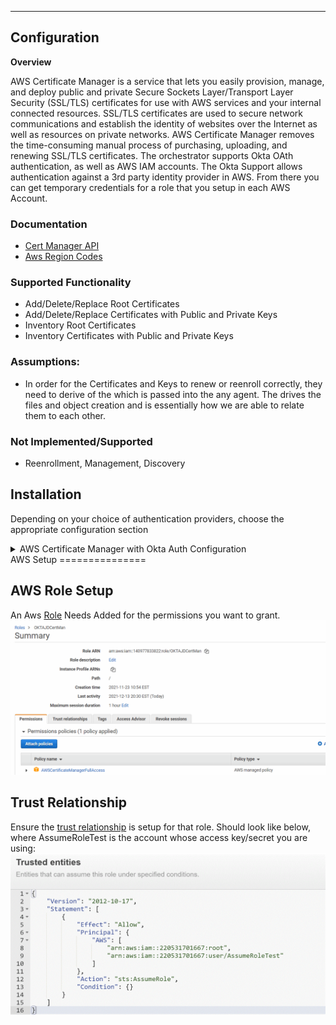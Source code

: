 *** 
## **Configuration**

**Overview**

AWS Certificate Manager is a service that lets you easily provision, manage, and deploy public and private Secure Sockets Layer/Transport Layer Security (SSL/TLS) certificates for use with AWS services and your internal connected resources. SSL/TLS certificates are used to secure network communications and establish the identity of websites over the Internet as well as resources on private networks. AWS Certificate Manager removes the time-consuming manual process of purchasing, uploading, and renewing SSL/TLS certificates.  The orchestrator supports Okta OAth authentication, as well as AWS IAM accounts. The Okta Support allows authentication against a 3rd party identity provider in AWS.  From there you can get temporary credentials for a role that you setup in each AWS Account. 

### Documentation

- [Cert Manager API](https://docs.aws.amazon.com/acm/latest/userguide/sdk.html)
- [Aws Region Codes](https://docs.aws.amazon.com/AmazonRDS/latest/UserGuide/Concepts.RegionsAndAvailabilityZones.html)

### Supported Functionality
- Add/Delete/Replace Root Certificates
- Add/Delete/Replace Certificates with Public and Private Keys
- Inventory Root Certificates
- Inventory Certificates with Public and Private Keys

### Assumptions:
- In order for the Certificates and Keys to renew or reenroll correctly, they need to derive of the <alias> which is passed into the any agent.  The <alias> drives the files and object creation and is essentially how we are able to relate them to each other.

### Not Implemented/Supported
- Reenrollment, Management, Discovery

## **Installation**
Depending on your choice of authentication providers, choose the appropriate configuration section
<details>
	<summary>AWS Certificate Manager with Okta Auth Configuration</summary>

<details>
	<summary>AWS Setup</summary>

###Identity Provider Setup

A 3rd party [identity provider](https://docs.aws.amazon.com/IAM/latest/UserGuide/id_roles_providers_create_oidc.html) similar to the one below needs to be setup in AWS for each account.
![image.png](/Images/AWSIdentityProvider.gif)

###AWS Role Setup

An Aws [Role](https://docs.aws.amazon.com/IAM/latest/UserGuide/id_roles_create_for-user.html) Needs Added for each AWS account.
![image.png](/Images/AWSRole1.gif)

###Trust Relationship

Ensure the [trust relationship](https://docs.aws.amazon.com/directoryservice/latest/admin-guide/edit_trust.html) is setup for that role.  Should  look like below:
![image.png](/Images/AWSRole2.gif)

##OKTA Setup

###Okta API - Settings

Ensure your Authorization Server Is Setup in OKTA.  Here is a sample below:
![image.png](/Images/OktaSampleAuthorizationServer.gif)

###Okta API - Scopes

Ensure the appropriate scopes are setup in Okta.  Here is a sample below:
![image.png](/Images/OktaSampleAuthorizationServer-scopes.gif)

###Okta App

Setup an Okta App with similar settings to the screens below:
![image.png](/Images/OktaApp1.gif)
![image.png](/Images/OktaApp2.gif)

</details>

<details>
##Cert Store Type Settings

Cert Store Types Settings - Basic
---------------
| Section | Settings |
| ----------- | ----------- |
| Details | Name="Custom Name", Short Name="AWSCerManO" |
| Supported Job Types | Inventory, Add, Remove |
| General Settings | Needs Server, Blueprint Allowed |
| Password Settings | Supports Entry Password |

![image.png](/Images/CertStoreType-Basic-Okta.gif)

Cert Store Types Settings - Advanced
---------------
| Section | Settings |
| ----------- | ----------- |
| Store Path Type | Freeform |
| Other Settings | Supports Custom Alias=Optional, Private Key Handling=Optional, PFX Password Style=Default|

![image.png](/Images/CertStoreType-Advanced.gif)

Cert Store Types Settings - Custom Fields
---------------
| Name | Display Name | Required | Type | Description |
| ----------- | ----------- | ----------- | ----------- | ----------- |
| scope | Okta OAuth Scope | True| string | This is the OAuth Scope needed for Okta OAuth
| grant_type | Okta OAuth Grant Type | True | string | In OAuth 2.0, the term “grant type” refers to the way an application gets an access token
| awsrole | AWS Assume Identity Role | True | string | This role has to be created in AWS IAM so you can assume an identity and get temp credentials
| awsregions | AWS Regions | True | string | This will be the list of regions for the account the store iterates through when doing inventory.

![image.png](/Images/CertStoreType-CustomFields-Okta.gif)

Cert Store Types Settings - Entry Params
---------------
| Name | Display Name | Type | Default Value | Multiple Choice Questions | Required When |
| ----------- | ----------- | ----------- | ----------- | ----------- | ----------- |
| AWS Region | AWS Region | Multiple Choice | us-east-1 | us-east-1,us-east-2... | Adding an Entry, Reenrolling Entry |

![image.png](/Images/CertStoreType-EntryParams.gif)

Cert Store Settings
===============
| Number | Name | Value | Description |
| ----------- | ----------- | ----------- | ----------- |
| 0 | Client Machine | URL for Okta Application | This is the application setup in Okta with Key and Secret |
| 0 | User Name | Okta Key | Obtained from the Okta application |
| 0 | Password | Okta Secret | Obtained from the Okta application |
| 1 | Store Path | AWS Account Number | Unique account number obtained from AWS |
| 2 | Okta OAuth Scope | Look in Okta Setup for Scope | OAuth scope setup in the Okta Application |
| 3 | Okta OAuth Grant Type | client_credentials | This may vary depending on Okta setup but will most likely be this value. |
| 4 | AWS Assume Identity Role | Whatever Role is setup in AWS | Role must allow a third identity provider in AWS with AWS Cert Manager full access. |
| 5 | AWS Regions | us-east-1,us-east-2... | List of AWS Regions you want to inventory for the account above. |
| 6 | Store Password | No Password Needed for this | Set to no password needed. |

![image.png](/Images/CertStore2.gif)


</details>



	<summary>AWS Certificate Manager with IAM Auth Configuration</summary>
NOTE FOR IAM AUTH:

AWS does not support programmatic access for AWS SSO accounts. The account used here must be a standard AWS IAM User with an Access Key credential type.
![image.png](/Images/UserAccount.gif)


Cert Store Type Settings
===============

Cert Store Types Settings - Basic
---------------
| Section | Settings |
| ----------- | ----------- |
| Details | Name="Custom Name", Short Name="AWSCerManA" |
| Supported Job Types | Inventory, Add, Remove |
| General Settings | Needs Server, Blueprint Allowed |
| Password Settings | Supports Entry Password |

![image.png](/Images/CertStoreType-Basic-IAM.gif)

Cert Store Types Settings - Advanced
---------------
| Section | Settings |
| ----------- | ----------- |
| Store Path Type | Freeform |
| Other Settings | Supports Custom Alias=Optional, Private Key Handling=Optional, PFX Password Style=Default|

![image.png](/Images/CertStoreType-Advanced.gif)

Cert Store Types Settings - Custom Fields
---------------
| Name | Display Name | Required | Type | Description |
| ----------- | ----------- | ----------- | ----------- | ----------- |
| awsrole | AWS Assume Identity Role | True | string | This role has to be created in AWS IAM so you can assume an identity and get temp credentials
| awsregions | AWS Regions | True | string | This will be the list of regions for the account the store iterates through when doing inventory.

![image.png](/Images/CertStoreType-CustomFields-IAM.gif)

Cert Store Types Settings - Entry Params
---------------
| Name | Display Name | Type | Default Value | Multiple Choice Questions | Required When |
| ----------- | ----------- | ----------- | ----------- | ----------- | ----------- |
| AWS Region | AWS Region | Multiple Choice | us-east-1 | us-east-1,us-east-2... | Adding an Entry, Reenrolling Entry |

![image.png](/Images/CertStoreType-EntryParams.gif)

Cert Store Settings
===============
| Number | Name | Value | Description |
| ----------- | ----------- | ----------- | ----------- |
| 0 | Client Machine | Custom | Value is not used, choose any identifier |
| 1 | Store Path | AWS Account Number | Unique account number obtained from AWS |
| 2 | AWS Assume Identity Role | Whatever Role is setup in AWS | Role must allow a third identity provider in AWS with AWS Cert Manager full access. |
| 3 | AWS Regions | us-east-1,us-east-2... | List of AWS Regions you want to inventory for the account above. |
| 4 | User Name | IAM Access Key | Obtained from AWS |
| 5 | Password | IAM Access Secret | Obtained from the AWS |

![image.png](/Images/CertStore-IAM.gif)

</details>
AWS Setup
===============

AWS Role Setup
---------------
An Aws [Role](https://docs.aws.amazon.com/IAM/latest/UserGuide/id_roles_create_for-user.html) Needs Added for the permissions you want to grant.
![image.png](/Images/AWSRole1.gif)

Trust Relationship
---------------
Ensure the [trust relationship](https://docs.aws.amazon.com/directoryservice/latest/admin-guide/edit_trust.html) is setup for that role.  Should  look like below, where AssumeRoleTest is the account whose access key/secret you are using:
![image.png](/Images/AssumeRoleTrust.gif)